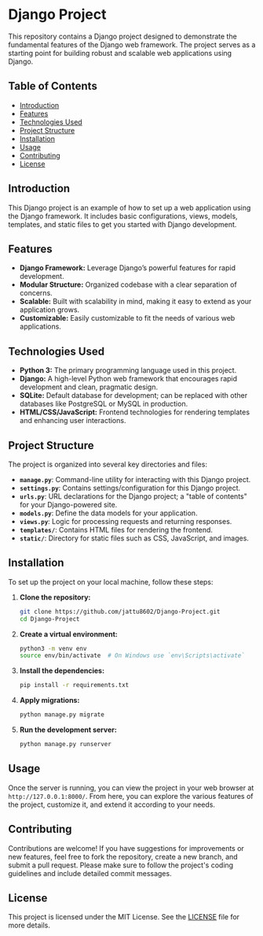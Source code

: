 # Django Project

This repository contains a Django project designed to demonstrate the fundamental features of the Django web framework. The project serves as a starting point for building robust and scalable web applications using Django.

## Table of Contents

- [Introduction](#introduction)
- [Features](#features)
- [Technologies Used](#technologies-used)
- [Project Structure](#project-structure)
- [Installation](#installation)
- [Usage](#usage)
- [Contributing](#contributing)
- [License](#license)

## Introduction

This Django project is an example of how to set up a web application using the Django framework. It includes basic configurations, views, models, templates, and static files to get you started with Django development.

## Features

- **Django Framework:** Leverage Django’s powerful features for rapid development.
- **Modular Structure:** Organized codebase with a clear separation of concerns.
- **Scalable:** Built with scalability in mind, making it easy to extend as your application grows.
- **Customizable:** Easily customizable to fit the needs of various web applications.

## Technologies Used

- **Python 3:** The primary programming language used in this project.
- **Django:** A high-level Python web framework that encourages rapid development and clean, pragmatic design.
- **SQLite:** Default database for development; can be replaced with other databases like PostgreSQL or MySQL in production.
- **HTML/CSS/JavaScript:** Frontend technologies for rendering templates and enhancing user interactions.

## Project Structure

The project is organized into several key directories and files:

- **`manage.py`**: Command-line utility for interacting with this Django project.
- **`settings.py`**: Contains settings/configuration for this Django project.
- **`urls.py`**: URL declarations for the Django project; a "table of contents" for your Django-powered site.
- **`models.py`**: Define the data models for your application.
- **`views.py`**: Logic for processing requests and returning responses.
- **`templates/`**: Contains HTML files for rendering the frontend.
- **`static/`**: Directory for static files such as CSS, JavaScript, and images.

## Installation

To set up the project on your local machine, follow these steps:

1. **Clone the repository:**
    ```bash
    git clone https://github.com/jattu8602/Django-Project.git
    cd Django-Project
    ```

2. **Create a virtual environment:**
    ```bash
    python3 -m venv env
    source env/bin/activate  # On Windows use `env\Scripts\activate`
    ```

3. **Install the dependencies:**
    ```bash
    pip install -r requirements.txt
    ```

4. **Apply migrations:**
    ```bash
    python manage.py migrate
    ```

5. **Run the development server:**
    ```bash
    python manage.py runserver
    ```

## Usage

Once the server is running, you can view the project in your web browser at `http://127.0.0.1:8000/`. From here, you can explore the various features of the project, customize it, and extend it according to your needs.

## Contributing

Contributions are welcome! If you have suggestions for improvements or new features, feel free to fork the repository, create a new branch, and submit a pull request. Please make sure to follow the project's coding guidelines and include detailed commit messages.

## License

This project is licensed under the MIT License. See the [LICENSE](LICENSE) file for more details.
